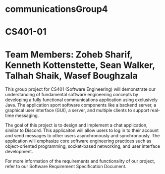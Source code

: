 # communicationsGroup4
# CS401-01
# Team Members: Zoheb Sharif, Kenneth Kottenstette, Sean Walker, Talhah Shaik, Wasef Boughzala

This group project for CS401 (Software Engineering) will demonstrate our understanding of fundamental software engineering concepts by developing a fully functional communications application using exclusively Java. The application sport software components like a backend server, a graphical user interface (GUI), a server, and multiple clients to support real-time messaging. 

The goal of this project is to design and implement a chat application, similar to  Discord. This applicaiton will allow users to log in to their account and send messages to other users asynchronously and synchronously. The application will emphasize core software engineering practices such as object-oriented programming, socket-based networking, and user interface development.

For more information of the requirements and functionality of our project, refer to our Software Requirement Specification Document.
